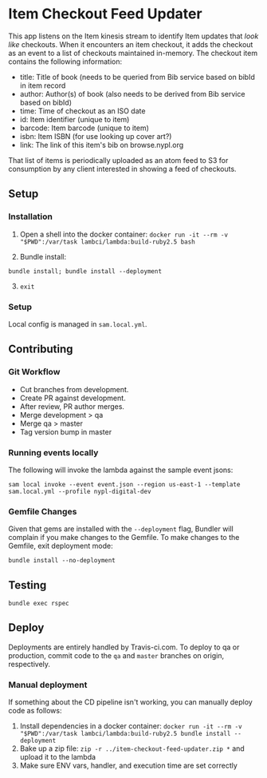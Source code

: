 # Item Checkout Feed Updater

This app listens on the Item kinesis stream to identify Item updates that *look like* checkouts. When it encounters an item checkout, it adds the checkout as an event to a list of checkouts maintained in-memory. The checkout item contains the following information:

 * title: Title of book (needs to be queried from Bib service based on bibId in item record
 * author: Author(s) of book (also needs to be derived from Bib service based on bibId)
 * time: Time of checkout as an ISO date
 * id: Item identifier (unique to item)
 * barcode: Item barcode (unique to item)
 * isbn: Item ISBN (for use looking up cover art?)
 * link: The link of this item's bib on browse.nypl.org

 That list of items is periodically uploaded as an atom feed to S3 for consumption by any client interested in showing a feed of checkouts.

## Setup
### Installation

1. Open a shell into the docker container:
`docker run -it --rm -v "$PWD":/var/task lambci/lambda:build-ruby2.5 bash`

2. Bundle install:

```
bundle install; bundle install --deployment
```
3. `exit`

### Setup

Local config is managed in `sam.local.yml`.

## Contributing

### Git Workflow

 * Cut branches from development.
 * Create PR against development.
 * After review, PR author merges.
 * Merge development > qa
 * Merge qa > master
 * Tag version bump in master

### Running events locally

The following will invoke the lambda against the sample event jsons:

```
sam local invoke --event event.json --region us-east-1 --template sam.local.yml --profile nypl-digital-dev
```

### Gemfile Changes

Given that gems are installed with the `--deployment` flag, Bundler will complain if you make changes to the Gemfile. To make changes to the Gemfile, exit deployment mode:

```
bundle install --no-deployment
```

## Testing

```
bundle exec rspec
```

## Deploy

Deployments are entirely handled by Travis-ci.com. To deploy to qa or production, commit code to the `qa` and `master` branches on origin, respectively.

### Manual deployment

If something about the CD pipeline isn't working, you can manually deploy code as follows:

1. Install dependencies in a docker container: `docker run -it --rm -v "$PWD":/var/task lambci/lambda:build-ruby2.5 bundle install --deployment`
1. Bake up a zip file: `zip -r ../item-checkout-feed-updater.zip *` and upload it to the lambda
1. Make sure ENV vars, handler, and execution time are set correctly
